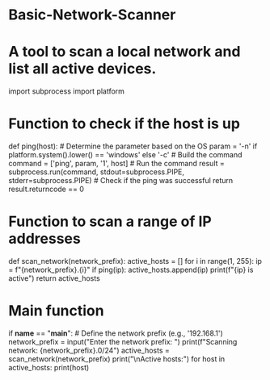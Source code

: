 # Basic-Network-Scanner
# A tool to scan a local network and list all active devices.
import subprocess
import platform

# Function to check if the host is up
def ping(host):
    # Determine the parameter based on the OS
    param = '-n' if platform.system().lower() == 'windows' else '-c'
    # Build the command
    command = ['ping', param, '1', host]
    # Run the command
    result = subprocess.run(command, stdout=subprocess.PIPE, stderr=subprocess.PIPE)
    # Check if the ping was successful
    return result.returncode == 0

# Function to scan a range of IP addresses
def scan_network(network_prefix):
    active_hosts = []
    for i in range(1, 255):
        ip = f"{network_prefix}.{i}"
        if ping(ip):
            active_hosts.append(ip)
            print(f"{ip} is active")
    return active_hosts

# Main function
if __name__ == "__main__":
    # Define the network prefix (e.g., '192.168.1')
    network_prefix = input("Enter the network prefix: ")
    print(f"Scanning network: {network_prefix}.0/24")
    active_hosts = scan_network(network_prefix)
    print("\nActive hosts:")
    for host in active_hosts:
        print(host)
